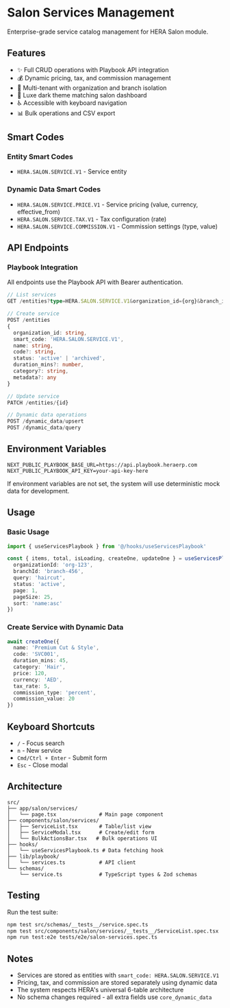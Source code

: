# Salon Services Management

Enterprise-grade service catalog management for HERA Salon module.

## Features

- ✨ Full CRUD operations with Playbook API integration
- 💰 Dynamic pricing, tax, and commission management
- 🏢 Multi-tenant with organization and branch isolation
- 🎨 Luxe dark theme matching salon dashboard
- ♿ Accessible with keyboard navigation
- 📊 Bulk operations and CSV export

## Smart Codes

### Entity Smart Codes
- `HERA.SALON.SERVICE.V1` - Service entity

### Dynamic Data Smart Codes
- `HERA.SALON.SERVICE.PRICE.V1` - Service pricing (value, currency, effective_from)
- `HERA.SALON.SERVICE.TAX.V1` - Tax configuration (rate)
- `HERA.SALON.SERVICE.COMMISSION.V1` - Commission settings (type, value)

## API Endpoints

### Playbook Integration
All endpoints use the Playbook API with Bearer authentication.

```typescript
// List services
GET /entities?type=HERA.SALON.SERVICE.V1&organization_id={org}&branch_id={branch}

// Create service
POST /entities
{
  organization_id: string,
  smart_code: 'HERA.SALON.SERVICE.V1',
  name: string,
  code?: string,
  status: 'active' | 'archived',
  duration_mins?: number,
  category?: string,
  metadata?: any
}

// Update service
PATCH /entities/{id}

// Dynamic data operations
POST /dynamic_data/upsert
POST /dynamic_data/query
```

## Environment Variables

```env
NEXT_PUBLIC_PLAYBOOK_BASE_URL=https://api.playbook.heraerp.com
NEXT_PUBLIC_PLAYBOOK_API_KEY=your-api-key-here
```

If environment variables are not set, the system will use deterministic mock data for development.

## Usage

### Basic Usage
```typescript
import { useServicesPlaybook } from '@/hooks/useServicesPlaybook'

const { items, total, isLoading, createOne, updateOne } = useServicesPlaybook({
  organizationId: 'org-123',
  branchId: 'branch-456',
  query: 'haircut',
  status: 'active',
  page: 1,
  pageSize: 25,
  sort: 'name:asc'
})
```

### Create Service with Dynamic Data
```typescript
await createOne({
  name: 'Premium Cut & Style',
  code: 'SVC001',
  duration_mins: 45,
  category: 'Hair',
  price: 120,
  currency: 'AED',
  tax_rate: 5,
  commission_type: 'percent',
  commission_value: 20
})
```

## Keyboard Shortcuts

- `/` - Focus search
- `n` - New service
- `Cmd/Ctrl + Enter` - Submit form
- `Esc` - Close modal

## Architecture

```
src/
├── app/salon/services/
│   └── page.tsx              # Main page component
├── components/salon/services/
│   ├── ServiceList.tsx       # Table/list view
│   ├── ServiceModal.tsx      # Create/edit form
│   └── BulkActionsBar.tsx   # Bulk operations UI
├── hooks/
│   └── useServicesPlaybook.ts # Data fetching hook
├── lib/playbook/
│   └── services.ts           # API client
└── schemas/
    └── service.ts            # TypeScript types & Zod schemas
```

## Testing

Run the test suite:
```bash
npm test src/schemas/__tests__/service.spec.ts
npm test src/components/salon/services/__tests__/ServiceList.spec.tsx
npm run test:e2e tests/e2e/salon-services.spec.ts
```

## Notes

- Services are stored as entities with `smart_code: HERA.SALON.SERVICE.V1`
- Pricing, tax, and commission are stored separately using dynamic data
- The system respects HERA's universal 6-table architecture
- No schema changes required - all extra fields use `core_dynamic_data`